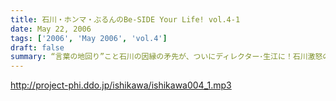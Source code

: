 ```yaml
---
title: 石川・ホンマ・ぶるんのBe-SIDE Your Life! vol.4-1
date: May 22, 2006
tags: ['2006', 'May 2006', 'vol.4']
draft: false
summary: “言葉の地回り”こと石川の因縁の矛先が、ついにディレクター･生江に！石川激怒の生江の衝撃の告白とは…!?第一回で話題となった『別冊カドカワ』の“西川vs石川対談”の第一稿が上がってきたものの、それを読んだ石川の顔色は“SAMURAI BLUE”に！混沌の第４回第１部！
---
```


http://project-phi.ddo.jp/ishikawa/ishikawa004_1.mp3